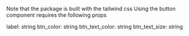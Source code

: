 Note that the package is built with the tailwind css
Using the button component requires the following props

label: string
btn_color: string
btn_text_color: string
btn_text_size: string
